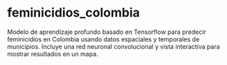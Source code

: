 # feminicidios_colombia
Modelo de aprendizaje profundo basado en Tensorflow para predecir feminicidios en Colombia usando datos espaciales y temporales de municipios. Incluye una red neuronal convolucional y vista interactiva para mostrar resultados en un mapa.
